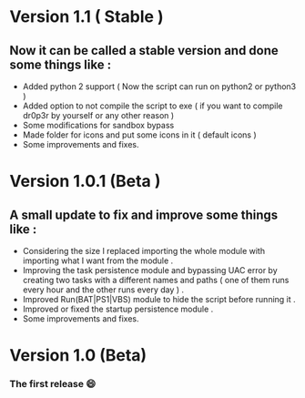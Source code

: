 # Version 1.1 ( Stable )
## Now it can be called a stable version and done some things like :
- Added python 2 support ( Now the script can run on python2 or python3 )
- Added option to not compile the script to exe ( if you want to compile dr0p3r by yourself or any other reason )
- Some modifications for sandbox bypass
- Made folder for icons and put some icons in it ( default icons )
- Some improvements and fixes.

# Version 1.0.1 (Beta )
## A small update to fix and improve some things like :
- Considering the size I replaced importing the whole module with importing what I want from the module .
- Improving the task persistence module and bypassing UAC error by creating two tasks with a different names and paths ( one of them runs every hour and the other runs every day ) .
- Improved Run(BAT|PS1|VBS) module to hide the script before running it .
- Improved or fixed the startup persistence module .
- Some improvements and fixes.

# Version 1.0 (Beta)
### The first release :smile:
